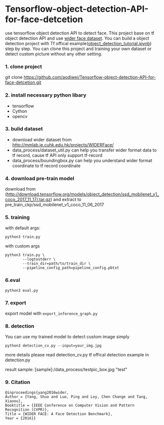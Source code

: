 # Tensorflow-object-detection-API-for-face-detcetion
use tensorflow object detection API to detect face.
This project base on tf object detection API and use [wider face dataset](http://mmlab.ie.cuhk.edu.hk/projects/WIDERFace/). 
You can build a object detection project with Tf offical example([object_detection_tutorial.ipynb](https://github.com/tensorflow/models/blob/master/research/object_detection/object_detection_tutorial.ipynb)) step by step.
You can clone this project and training your own dataset or detect custom picture without any other setting.

### 1. clone project
git clone https://github.com/aodiwei/Tensorflow-object-detection-API-for-face-detcetion.git

### 2. install necessary python libary
* tensorflow
* Cython
* opencv

### 3. bulid dataset
* download wider dataset from http://mmlab.ie.cuhk.edu.hk/projects/WIDERFace/
* data_process/dataset_util.py can help you transfer wider format data to tf record, cause tf API only support tf-record 
* data_process/boundingbox.py can help you understand wider format coordinate to tf record coordinate

### 4. download pre-train model
download from (http://download.tensorflow.org/models/object_detection/ssd_mobilenet_v1_coco_2017_11_17/.tar.gz) and extract to pre_train_ckp/ssd_mobilenet_v1_coco_11_06_2017

### 5. training
 with default args:
 
```
python3 train.py 
```
 with custom args
 
```
python3 train.py \
        --logtostderr \
        --train_dir=path/to/train_dir \
        --pipeline_config_path=pipeline_config.pbtxt
```    
### 6.eval
```
python3 eval.py
```

### 7. export
export model with 
```export_inference_graph.py```

### 8. detection
You can use my trained model to detect custom image
simply 
```
python3 detection_cv.py --input=your_img.jpg
```
more details please read detection_cv.py
tf offical detection example in detection.py

result sample:
[sample]:/data_process/testpic_box.jpg "test"

### 9. Citation

	@inproceedings{yang2016wider,
	Author = {Yang, Shuo and Luo, Ping and Loy, Chen Change and Tang, Xiaoou},
	Booktitle = {IEEE Conference on Computer Vision and Pattern Recognition (CVPR)},
	Title = {WIDER FACE: A Face Detection Benchmark},
	Year = {2016}}
